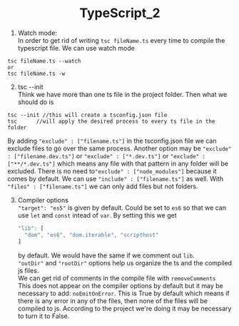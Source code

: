 <h1 align="center">TypeScript_2</h1>

1. Watch mode:<br/>
   In order to get rid of writing `tsc fileName.ts` every time to compile the typescript file. We can use watch mode
```
tsc fileName.ts --watch
or 
tsc fileName.ts -w
```
2. tsc --init<br/>
Think we have more than one ts file in the project folder. Then what we should do is 
```
tsc --init //this will create a tsconfig.json file
tsc      //will apply the desired process to every ts file in the folder
```
By adding `"exclude" : ["filename.ts"]` in the tsconfig.json file we can exclude files to go over the same process. Another option may be  `"exclude" : ["filename.dev.ts"]` or `"exclude" : ["*.dev.ts"]` or `"exclude" : ["**/*.dev.ts"]` which means any file with that pattern in any folder will be excluded. There is no need to`"exclude" : ["node_modules"]` because it comes by default. We can use `"include" : ["filename.ts"]` as well. With `"files" : ["filename.ts"]` we can only add files but not folders.

3. Compiler options<br/>
   `"target": "es5"` is given by default. Could be set to `es6` so that we can use `let` and `const` intead of `var`. By setting this we get 
   ```typescript
   "lib": [
     "dom", "es6", "dom.iterable", "scripthost"
   ]
   ```
   by default. We would have the same if we comment out `lib`.<br/>
   `"outDir"`  and `"rootDir"` options help us organize the ts and the compiled js files.<br/>
   We can get rid of comments in the compile file with `removeComments`<br/>
   This does not appear on the compiler options by default but it may be necessary to add: `noEmitOnError`. This is True by default which means if there is any error in any of the files, then none of the files will be compiled to js. According to the project we're doing it may be necessary to turn it to False.<br/>
   
